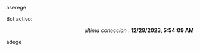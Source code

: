 aserege

<p>Bot activo: </p>
<p align="right"><i>ultima coneccion</i> : <b>12/29/2023, 5:54:09 AM</b></p>

 adege
